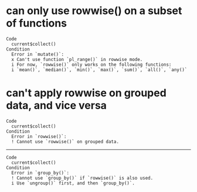 # can only use rowwise() on a subset of functions

    Code
      current$collect()
    Condition
      Error in `mutate()`:
      x Can't use function `pl_range()` in rowwise mode.
      i For now, `rowwise()` only works on the following functions:
      i `mean()`, `median()`, `min()`, `max()`, `sum()`, `all()`, `any()`

# can't apply rowwise on grouped data, and vice versa

    Code
      current$collect()
    Condition
      Error in `rowwise()`:
      ! Cannot use `rowwise()` on grouped data.

---

    Code
      current$collect()
    Condition
      Error in `group_by()`:
      ! Cannot use `group_by()` if `rowwise()` is also used.
      i Use `ungroup()` first, and then `group_by()`.

